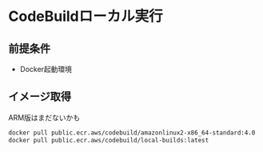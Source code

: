 # CodeBuildローカル実行

## 前提条件
- Docker起動環境 
## イメージ取得
ARM版はまだないかも
```sh
docker pull public.ecr.aws/codebuild/amazonlinux2-x86_64-standard:4.0
docker pull public.ecr.aws/codebuild/local-builds:latest
```